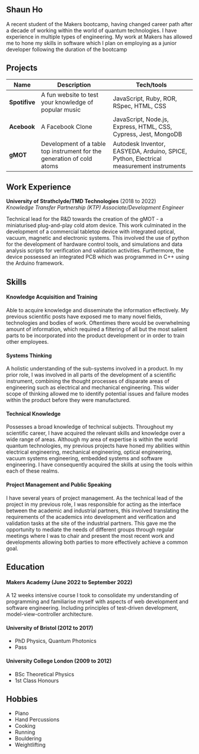 ## Shaun Ho
A recent student of the Makers bootcamp, having changed career path after a decade of working within the world of quantum technologies. I have experience in multiple types of engineering. My work at Makers has allowed me to hone my skills in software which I plan on employing as a junior developer following the duration of the bootcamp


## Projects

| Name                         | Description       | Tech/tools        |
| ---------------------------- | ----------------- | ----------------- |
| **Spotifive**            | A fun website to test your knowledge of popular music| JavaScript, Ruby, ROR, RSpec, HTML, CSS |
| **Acebook**               | A Facebook Clone | JavaScript, Node.js, Express, HTML, CSS, Cypress, Jest, MongoDB |
| **gMOT**                     | Development of a table top instrument for the generation of cold atoms| Autodesk Inventor, EASYEDA, Arduino, SPICE, Python, Electrical measurement instruments|

## Work Experience

**University of Strathclyde/TMD Technologies** (2018 to 2022)  
_Knowledge Transfer Partnership (KTP) Associate/Development Engineer_

Technical lead for the R&D towards the creation of the gMOT - a miniaturised plug-and-play cold atom device. This work culminated in the development of a commercial tabletop device with integrated optical, vacuum, magnetic and electronic systems. This involved the use of python for the development of hardware control tools, and simulations and data analysis scripts for verification and validation activities. Furthermore, the device possessed an integrated PCB which was programmed in C++ using the Arduino framework.

## Skills

#### Knowledge Acquisition and Training
Able to acquire knowledge and disseminate the information effectively. My previous scientific posts have exposed me to many novel fields, technologies and bodies of work. Oftentimes there would be overwhelming amount of information, which required a filtering of all but the most salient parts to be incorporated into the product development or in order to train other employees.

#### Systems Thinking
A holistic understanding of the sub-systems involved in a product. In my prior role, I was involved in all parts of the development of a scientific instrument, combining the thought processes of disparate areas of engineering such as electrical and mechanical engineering. This wider scope of thinking allowed me to identify potential issues and failure modes within the product before they were manufactured.

#### Technical Knowledge
Possesses a broad knowledge of technical subjects. Throughout my scientific career, I have acquired the relevant skills and knowledge over a wide range of areas. Although my area of expertise is within the world quantum technologies, my previous projects have honed my abilities within electrical engineering, mechanical engineering, optical engineering, vacuum systems engineering, embedded systems and software engineering. I have consequently acquired the skills at using the tools within each of these realms. 

#### Project Management and Public Speaking
I have several years of project management. As the technical lead of the project in my previous role, I was responsible for acting as the interface between the academic and industrial partners, this involved translating the requirements of the academics into development and verification and validation tasks at the site of the industrial partners. This gave me the opportunity to mediate the needs of different groups through regular meetings where I was to chair and present the most recent work and developments allowing both parties to more effectively achieve a common goal.

## Education

#### Makers Academy (June 2022 to September 2022)
A 12 weeks intensive course I took to consolidate my understanding of programming and familiarise myself with aspects of web development and software engineering. Including principles of test-driven development, model-view-controller architecture.

#### University of Bristol (2012 to 2017)

- PhD Physics, Quantum Photonics
- Pass

#### University College London (2009 to 2012)
- BSc Theoretical Physics
- 1st Class Honours

## Hobbies

- Piano 
- Hand Percussions
- Cooking
- Running
- Bouldering
- Weightlifting
